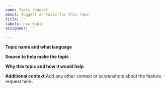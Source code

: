 ```yaml
---
name: Topic request
about: Suggest an topic for this repo
title: ''
labels: new topic
assignees: ''

---
```


**Topic name and what language**

**Source to help make the topic**

**Why this topic and how it would help**

**Additional context**
Add any other context or screenshots about the feature request here.
